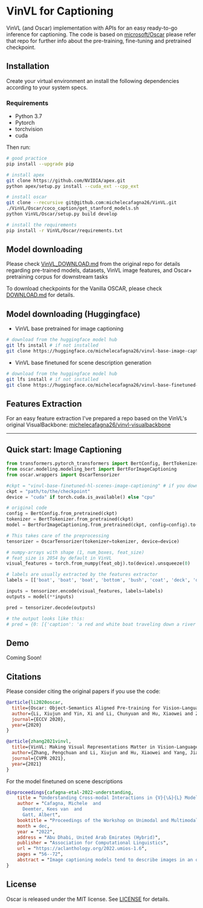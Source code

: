 # VinVL for Captioning
VinVL (and Oscar) implementation with APIs for an easy ready-to-go inference for captioning.
The code is based on [microsoft/Oscar](https://github.com/microsoft/Oscar) please refer that repo for further info about the pre-training, fine-tuning and pretrained checkpoint.

## Installation
Create your virtual environment an install the following dependencies according to your system specs.
### Requirements
- Python 3.7
- Pytorch
- torchvision
- cuda

Then run:
```bash
# good practice
pip install --upgrade pip

# install apex
git clone https://github.com/NVIDIA/apex.git
python apex/setup.py install --cuda_ext --cpp_ext

# install oscar
git clone --recursive git@github.com:michelecafagna26/VinVL.git
./VinVL/Oscar/coco_caption/get_stanford_models.sh
python VinVL/Oscar/setup.py build develop

# install the requirements
pip install -r VinVL/Oscar/requirements.txt

```

## Model downloading 
Please check [VinVL_DOWNLOAD.md](https://github.com/microsoft/Oscar/blob/master/VinVL_DOWNLOAD.md) from the original repo for details regarding pre-trained models, datasets, VinVL image features, and Oscar+ pretraining corpus for downstream tasks 

To download checkpoints for the Vanilla OSCAR, please check [DOWNLOAD.md](https://github.com/microsoft/Oscar/blob/master/DOWNLOAD.md) for details.

## Model downloading (Huggingface)

- VinVL base pretrained for image captioning

```bash
# download from the huggingface model hub
git lfs install # if not installed
git clone https://huggingface.co/michelecafagna26/vinvl-base-image-captioning
```
- VinVL base finetuned for scene description generation

```bash
# download from the huggingface model hub
git lfs install # if not installed
git clone https://huggingface.co/michelecafagna26/vinvl-base-finetuned-hl-scenes-image-captioning
```

## Features Extraction

For an easy feature extraction I've prepared a repo based on the VinVL's original VisualBackbone: [michelecafagna26/vinvl-visualbackbone](https://github.com/michelecafagna26/vinvl-visualbackbone)

---
## Quick start: Image Captioning

```python
from transformers.pytorch_transformers import BertConfig, BertTokenizer
from oscar.modeling.modeling_bert import BertForImageCaptioning
from oscar.wrappers import OscarTensorizer

#ckpt = "vinvl-base-finetuned-hl-scenes-image-captioning" # if you downloaded from huggingface
ckpt = "path/to/the/checkpoint"
device = "cuda" if torch.cuda.is_available() else "cpu"

# original code
config = BertConfig.from_pretrained(ckpt)
tokenizer = BertTokenizer.from_pretrained(ckpt)
model = BertForImageCaptioning.from_pretrained(ckpt, config=config).to(device)

# This takes care of the preprocessing
tensorizer = OscarTensorizer(tokenizer=tokenizer, device=device)

# numpy-arrays with shape (1, num_boxes, feat_size)
# feat_size is 2054 by default in VinVL
visual_features = torch.from_numpy(feat_obj).to(device).unsqueeze(0)

# labels are usually extracted by the features extractor
labels = [['boat', 'boat', 'boat', 'bottom', 'bush', 'coat', 'deck', 'deck', 'deck', 'dock', 'hair', 'jacket']]

inputs = tensorizer.encode(visual_features, labels=labels)
outputs = model(**inputs)

pred = tensorizer.decode(outputs)

# the output looks like this:
# pred = {0: [{'caption': 'a red and white boat traveling down a river next to a small boat.', 'conf': 0.7070220112800598]}
```
## Demo
Coming Soon!

## Citations
Please consider citing the original papers if you use the code:
```BibTeX
@article{li2020oscar,
  title={Oscar: Object-Semantics Aligned Pre-training for Vision-Language Tasks},
  author={Li, Xiujun and Yin, Xi and Li, Chunyuan and Hu, Xiaowei and Zhang, Pengchuan and Zhang, Lei and Wang, Lijuan and Hu, Houdong and Dong, Li and Wei, Furu and Choi, Yejin and Gao, Jianfeng},
  journal={ECCV 2020},
  year={2020}
}

@article{zhang2021vinvl,
  title={VinVL: Making Visual Representations Matter in Vision-Language Models},
  author={Zhang, Pengchuan and Li, Xiujun and Hu, Xiaowei and Yang, Jianwei and Zhang, Lei and Wang, Lijuan and Choi, Yejin and Gao, Jianfeng},
  journal={CVPR 2021},
  year={2021}
}
```

For the model finetuned on scene descriptions
```BibTeX
@inproceedings{cafagna-etal-2022-understanding,
    title = "Understanding Cross-modal Interactions in {V}{\&}{L} Models that Generate Scene Descriptions",
    author = "Cafagna, Michele  and
      Deemter, Kees van  and
      Gatt, Albert",
    booktitle = "Proceedings of the Workshop on Unimodal and Multimodal Induction of Linguistic Structures (UM-IoS)",
    month = dec,
    year = "2022",
    address = "Abu Dhabi, United Arab Emirates (Hybrid)",
    publisher = "Association for Computational Linguistics",
    url = "https://aclanthology.org/2022.umios-1.6",
    pages = "56--72",
    abstract = "Image captioning models tend to describe images in an object-centric way, emphasising visible objects. But image descriptions can also abstract away from objects and describe the type of scene depicted. In this paper, we explore the potential of a state of the art Vision and Language model, VinVL, to caption images at the scene level using (1) a novel dataset which pairs images with both object-centric and scene descriptions. Through (2) an in-depth analysis of the effect of the fine-tuning, we show (3) that a small amount of curated data suffices to generate scene descriptions without losing the capability to identify object-level concepts in the scene; the model acquires a more holistic view of the image compared to when object-centric descriptions are generated. We discuss the parallels between these results and insights from computational and cognitive science research on scene perception.",
}

```

## License
Oscar is released under the MIT license. See [LICENSE](LICENSE) for details. 
